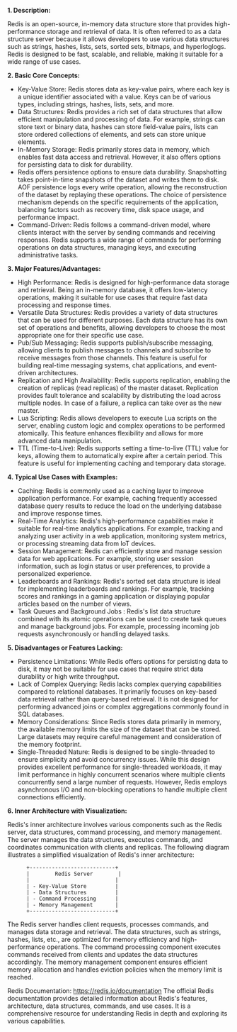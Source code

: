 **1. Description:**

Redis is an open-source, in-memory data structure store that provides high-performance storage and retrieval of data. It is often referred to as a data structure server because it allows developers to use various data structures such as strings, hashes, lists, sets, sorted sets, bitmaps, and hyperloglogs. Redis is designed to be fast, scalable, and reliable, making it suitable for a wide range of use cases.

**2. Basic Core Concepts:**

- Key-Value Store: Redis stores data as key-value pairs, where each key is a unique identifier associated with a value. Keys can be of various types, including strings, hashes, lists, sets, and more.
- Data Structures: Redis provides a rich set of data structures that allow efficient manipulation and processing of data. For example, strings can store text or binary data, hashes can store field-value pairs, lists can store ordered collections of elements, and sets can store unique elements.
- In-Memory Storage: Redis primarily stores data in memory, which enables fast data access and retrieval. However, it also offers options for persisting data to disk for durability.
- Redis offers persistence options to ensure data durability. Snapshotting takes point-in-time snapshots of the dataset and writes them to disk. AOF persistence logs every write operation, allowing the reconstruction of the dataset by replaying these operations. The choice of persistence mechanism depends on the specific requirements of the application, balancing factors such as recovery time, disk space usage, and performance impact.
- Command-Driven: Redis follows a command-driven model, where clients interact with the server by sending commands and receiving responses. Redis supports a wide range of commands for performing operations on data structures, managing keys, and executing administrative tasks.

**3. Major Features/Advantages:**

- High Performance: Redis is designed for high-performance data storage and retrieval. Being an in-memory database, it offers low-latency operations, making it suitable for use cases that require fast data processing and response times.
- Versatile Data Structures: Redis provides a variety of data structures that can be used for different purposes. Each data structure has its own set of operations and benefits, allowing developers to choose the most appropriate one for their specific use case.
- Pub/Sub Messaging: Redis supports publish/subscribe messaging, allowing clients to publish messages to channels and subscribe to receive messages from those channels. This feature is useful for building real-time messaging systems, chat applications, and event-driven architectures.
- Replication and High Availability: Redis supports replication, enabling the creation of replicas (read replicas) of the master dataset. Replication provides fault tolerance and scalability by distributing the load across multiple nodes. In case of a failure, a replica can take over as the new master.
- Lua Scripting: Redis allows developers to execute Lua scripts on the server, enabling custom logic and complex operations to be performed atomically. This feature enhances flexibility and allows for more advanced data manipulation.
- TTL (Time-to-Live): Redis supports setting a time-to-live (TTL) value for keys, allowing them to automatically expire after a certain period. This feature is useful for implementing caching and temporary data storage.

**4. Typical Use Cases with Examples:**

- Caching: Redis is commonly used as a caching layer to improve application performance. For example, caching frequently accessed database query results to reduce the load on the underlying database and improve response times.
- Real-Time Analytics: Redis's high-performance capabilities make it suitable for real-time analytics applications. For example, tracking and analyzing user activity in a web application, monitoring system metrics, or processing streaming data from IoT devices.
- Session Management: Redis can efficiently store and manage session data for web applications. For example, storing user session information, such as login status or user preferences, to provide a personalized experience.
- Leaderboards and Rankings: Redis's sorted set data structure is ideal for implementing leaderboards and rankings. For example, tracking scores and rankings in a gaming application or displaying popular articles based on the number of views.
- Task Queues and Background Jobs
: Redis's list data structure combined with its atomic operations can be used to create task queues and manage background jobs. For example, processing incoming job requests asynchronously or handling delayed tasks.

**5. Disadvantages or Features Lacking:**

- Persistence Limitations: While Redis offers options for persisting data to disk, it may not be suitable for use cases that require strict data durability or high write throughput.
- Lack of Complex Querying: Redis lacks complex querying capabilities compared to relational databases. It primarily focuses on key-based data retrieval rather than query-based retrieval. It is not designed for performing advanced joins or complex aggregations commonly found in SQL databases.
- Memory Considerations: Since Redis stores data primarily in memory, the available memory limits the size of the dataset that can be stored. Large datasets may require careful management and consideration of the memory footprint.
- Single-Threaded Nature: Redis is designed to be single-threaded to ensure simplicity and avoid concurrency issues. While this design provides excellent performance for single-threaded workloads, it may limit performance in highly concurrent scenarios where multiple clients concurrently send a large number of requests. However, Redis employs asynchronous I/O and non-blocking operations to handle multiple client connections efficiently.

**6. Inner Architecture with Visualization:**

Redis's inner architecture involves various components such as the Redis server, data structures, command processing, and memory management. The server manages the data structures, executes commands, and coordinates communication with clients and replicas. The following diagram illustrates a simplified visualization of Redis's inner architecture:

```
      +---------------------------+
      |        Redis Server        |
      |                           |
      | - Key-Value Store         |
      | - Data Structures         |
      | - Command Processing      |
      | - Memory Management       |
      +---------------------------+
```

The Redis server handles client requests, processes commands, and manages data storage and retrieval. The data structures, such as strings, hashes, lists, etc., are optimized for memory efficiency and high-performance operations. The command processing component executes commands received from clients and updates the data structures accordingly. The memory management component ensures efficient memory allocation and handles eviction policies when the memory limit is reached.

Redis Documentation: https://redis.io/documentation
The official Redis documentation provides detailed information about Redis's features, architecture, data structures, commands, and use cases. It is a comprehensive resource for understanding Redis in depth and exploring its various capabilities.